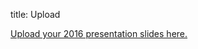 title: Upload

[Upload your 2016 presentation slides here.](https://www.dropbox.com/request/aVLwOWNZukR00zzxZNO2)
